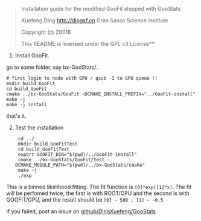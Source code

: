 > Installation guide for the modified GooFit shipped with GooStats
>
>   Xuefeng Ding http://dingxf.cn
>   Gran Sasso Science Institute
>
>   Copyright (c) 20018
>
> This README is licensed under the GPL v3 License**

1. Install GooFit.

go to some folder, say bx-GooStats/..

	# first login to node with GPU / qsub -I to GPU queue !!
	mkdir build_GooFit
	cd build_GooFit
	cmake ../bx-GooStats/GooFit -DCMAKE_INSTALL_PREFIX="../GooFit-install"
	make -j
	make -j install

that's it.

2. Test the installation

		cd ../
		mkdir build_GooFitTest
		cd build_GooFitTest
		export GOOFIT_DIR="$(pwd)/../GooFit-install"
		cmake ../bx-GooStats/GooFit/test -DCMAKE_MODULE_PATH="$(pwd)/../bx-GooStats/cmake"
		make -j
		./exp

This is a binned likelihood fitting. The fit function is `[0]*exp([1]*x)`.
The fit will be perfomed twice, the first is with ROOT/CPU and the second is
with GOOFIT/GPU, and the result should be  `[0] ~ 500 , [1] ~ -0.5`

If you failed, post an issue on [github/DingXuefeng/GooStats](https://github.com/DingXuefeng/GooStats)
